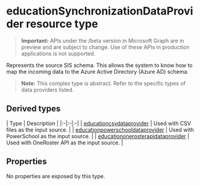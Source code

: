 # educationSynchronizationDataProvider resource type

> **Important:** APIs under the /beta version in Microsoft Graph are in preview and are subject to change. Use of these APIs in production applications is not supported.

Represents the source SIS schema. This allows the system to know how to map the incoming data to the Azure Active Directory (Azure AD) schema. 

> **Note:** This complex type is abstract. Refer to the specific types of data providers listed.

## Derived types
| Type | Description | 
|:-|:-|:-|
| [educationcsvdataprovider](educationCsvDataProvider.md) | Used with CSV files as the input source. |
| [educationpowerschooldataprovider](educationPowerSchoolDataProvider.md) | Used with PowerSchool as the input source. |
| [educationonerosterapidataprovider](educationOneRosterApiDataProvider.md) | Used with OneRoster API as the input source. |

## Properties

No properties are exposed by this type.
